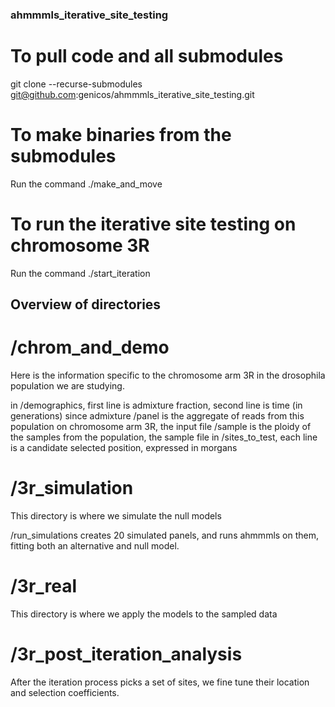 ### ahmmmls_iterative_site_testing



# To pull code and all submodules
git clone --recurse-submodules git@github.com:genicos/ahmmmls_iterative_site_testing.git


# To make binaries from the submodules
Run the command ./make_and_move

# To run the iterative site testing on chromosome 3R
Run the command ./start_iteration

## Overview of directories

# /chrom_and_demo
Here is the information specific to the chromosome arm 3R in the drosophila population we are studying.

in /demographics, first line is admixture fraction, second line is time (in generations) since admixture
/panel is the aggregate of reads from this population on chromosome arm 3R, the input file
/sample is the ploidy of the samples from the population, the sample file
in /sites_to_test, each line is a candidate selected position, expressed in morgans

# /3r_simulation
This directory is where we simulate the null models

/run_simulations creates 20 simulated panels, and runs ahmmmls on them, fitting both an alternative and null model.

# /3r_real
This directory is where we apply the models to the sampled data

# /3r_post_iteration_analysis
After the iteration process picks a set of sites, we fine tune their location and selection coefficients. 



